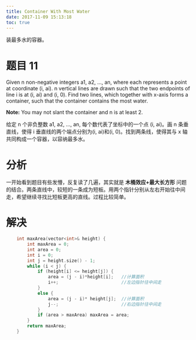 ```yaml
---
title: Container With Most Water
date: 2017-11-09 15:13:18
toc: true
---
```

装最多水的容器。<!--more-->

# 题目 11 

Given n non-negative integers a1, a2, ..., an, where each represents a point at coordinate (i, ai). n vertical lines are drawn such that the two endpoints of line i is at (i, ai) and (i, 0). Find two lines, which together with x-axis forms a container, such that the container contains the most water.

**Note:** You may not slant the container and n is at least 2.

给定 n 个非负整数 a1, a2, ..., an, 每个数代表了坐标中的一个点 (i, ai)。画 n 条垂直线，使得 i 垂直线的两个端点分别为(i, ai)和(i, 0)。找到两条线，使得其与 x 轴共同构成一个容器，以容纳最多水。

# 分析

一开始看到题目有些发懵，反复读了几遍，其实就是 **木桶效应+最大长方形** 问题的结合。两条直线中，较短的一条成为短板。用两个指针分别从左右开始往中间走，希望继续寻找比短板更高的直线。过程比较简单。

# 解决


```cpp
    int maxArea(vector<int>& height) {
        int maxArea = 0;
        int area = 0;
        int i = 0;
        int j = height.size() - 1;
        while (i < j) {
            if (height[i] <= height[j]) {
                area = (j - i)*height[i];   //计算面积
                i++;                        //左边指针往中间走
            }
            else {
                area = (j - i)* height[j];  //计算面积
                j--;                        //右边指针往中间走
            }
            if (area > maxArea) maxArea = area;
        }
        return maxArea;
    }
```


